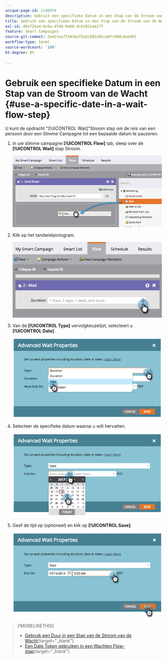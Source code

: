 ```yaml
---
unique-page-id: 1146976
description: Gebruik een specifieke Datum in een Stap van de Stroom van de Wacht - de Documenten van Marketo - de Documentatie van het Product
title: Gebruik een specifieke Datum in een Stap van de Stroom van de Wacht
exl-id: d6ef26a4-8c9a-4f40-9e80-dcb3921a427f
feature: Smart Campaigns
source-git-commit: 2eeb7ea7fd43ba75a3c802a91ce07c90dc8abd91
workflow-type: tm+mt
source-wordcount: '100'
ht-degree: 0%

---
```


# Gebruik een specifieke Datum in een Stap van de Stroom van de Wacht {#use-a-specific-date-in-a-wait-flow-step}

U kunt de opdracht &quot;[!UICONTROL Wait]&quot;Stroom stap om de reis van een persoon door een Slimme Campagne tot een bepaalde datum te pauzeren.

1. In uw slimme campagne **[!UICONTROL Flow]** tab, sleep over de **[!UICONTROL Wait]** stap Stroom.

   ![](assets/image2014-9-22-11-3a50-3a55.png)

1. Klik op het tandwielpictogram.

   ![](assets/image2014-9-22-11-3a50-3a59.png)

1. Van de **[!UICONTROL Type]** vervolgkeuzelijst, selecteert u **[!UICONTROL Date]**.

   ![](assets/image2014-9-22-11-3a51-3a27.png)

1. Selecteer de specifieke datum waarop u wilt hervatten.

   ![](assets/image2014-9-22-11-3a51-3a20.png)

1. Geef de tijd op (optioneel) en klik op **[!UICONTROL Save]**.

   ![](assets/image2014-9-22-11-3a51-3a13.png)

>[!MORELIKETHIS]
>
>* [Gebruik een Duur in een Stap van de Stroom van de Wacht](/help/marketo/product-docs/core-marketo-concepts/smart-campaigns/flow-actions/wait/use-a-duration-in-a-wait-flow-step.md){target="_blank"}
>* [Een Date Token gebruiken in een Wachten Flow-stap](/help/marketo/product-docs/core-marketo-concepts/smart-campaigns/flow-actions/wait/use-a-date-token-in-a-wait-flow-step.md){target="_blank"}
